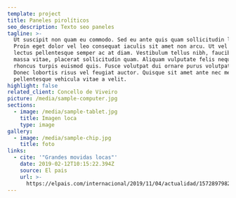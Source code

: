 ```yaml
---
template: project
title: Paneles pirolíticos
seo_description: Texto seo paneles
tagline: >-
  Ut suscipit non quam eu commodo. Sed eu ante quis quam sollicitudin luctus.
  Proin eget dolor vel leo consequat iaculis sit amet non arcu. Ut vel lacus ac
  lectus pellentesque semper ac at diam. Vestibulum tellus nibh, faucibus in
  massa vitae, placerat sollicitudin quam. Aliquam vulputate felis neque, in
  rhoncus turpis euismod quis. Fusce volutpat dui ornare purus volutpat tempus.
  Donec lobortis risus vel feugiat auctor. Quisque sit amet ante nec metus
  pellentesque vehicula vitae a velit.
highlight: false
related_client: Concello de Viveiro
picture: /media/sample-computer.jpg
sections:
  - image: /media/sample-tablet.jpg
    title: Imagen loca
    type: image
gallery:
  - image: /media/sample-chip.jpg
    title: foto
links:
  - cite: '"Grandes movidas locas"'
    date: 2019-02-12T10:15:22.394Z
    source: El pais
    url: >-
      https://elpais.com/internacional/2019/11/04/actualidad/1572897982_577464.html
---
```


